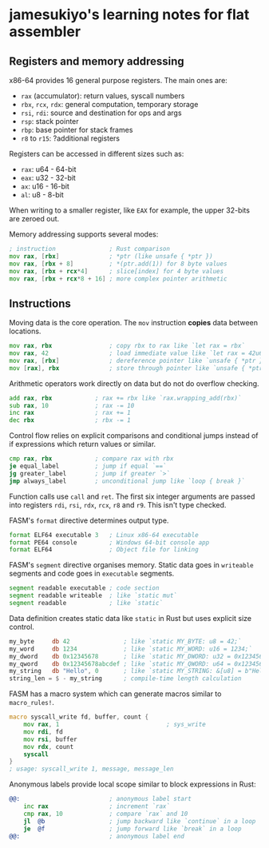 # jamesukiyo's learning notes for flat assembler

## Registers and memory addressing

x86-64 provides 16 general purpose registers. The main ones are:
- `rax` (accumulator):  return values, syscall numbers
- `rbx`, `rcx`, `rdx`:  general computation, temporary storage
- `rsi`, `rdi`:         source and destination for ops and args
- `rsp`:                stack pointer
- `rbp`:                base pointer for stack frames
- `r8` to `r15`:        ?additional registers

Registers can be accessed in different sizes such as:
- `rax`:  u64 - 64-bit
- `eax`:  u32 - 32-bit
- `ax`:   u16 - 16-bit
- `al`:    u8 -  8-bit

When writing to a smaller register, like `EAX` for example, the upper 32-bits 
are zeroed out.

Memory addressing supports several modes:
```asm
; instruction               ; Rust comparison
mov rax, [rbx]              ; *ptr (like unsafe { *ptr })
mov rax, [rbx + 8]          ; *(ptr.add(1)) for 8 byte values
mov rax, [rbx + rcx*4]      ; slice[index] for 4 byte values
mov rax, [rbx + rcx*8 + 16] ; more complex pointer arithmetic
```

## Instructions

Moving data is the core operation. The `mov` instruction **copies** data between
locations.
```asm
mov rax, rbx                ; copy rbx to rax like `let rax = rbx`
mov rax, 42                 ; load immediate value like `let rax = 42u64`
mov rax, [rbx]              ; dereference pointer like `unsafe { *ptr }`
mov [rax], rbx              ; store through pointer like `unsafe { *ptr = val }`
```

Arithmetic operators work directly on data but do not do overflow checking.
```asm
add rax, rbx            ; rax += rbx like `rax.wrapping_add(rbx)`
sub rax, 10             ; rax -= 10
inc rax                 ; rax += 1
dec rbx                 ; rbx -= 1
```

Control flow relies on explicit comparisons and conditional jumps instead of
if expressions which return values or similar.
```asm
cmp rax, rbx            ; compare rax with rbx
je equal_label          ; jump if equal `==`
jg greater_label        ; jump if greater `>`
jmp always_label        ; unconditional jump like `loop { break }`
```

Function calls use `call` and `ret`. The first six integer arguments are passed
into registers `rdi`, `rsi`, `rdx`, `rcx`, `r8` and `r9`. This isn't type
checked.

FASM's `format` directive determines output type.
```asm
format ELF64 executable 3   ; Linux x86-64 executable
format PE64 console         ; Windows 64-bit console app
format ELF64                ; Object file for linking
```

FASM's `segment` directive organises memory. Static data goes in `writeable`
segments and code goes in `executable` segments.
```asm
segment readable executable ; code section
segment readable writeable  ; like `static mut`
segment readable            ; like `static`
```

Data definition creates static data like `static` in Rust but uses explicit size
control.
```asm
my_byte     db 42               ; like `static MY_BYTE: u8 = 42;`
my_word     db 1234             ; like `static MY_WORD: u16 = 1234;`
my_dword    db 0x12345678       ; like `static MY_DWORD: u32 = 0x12345678;`
my_qword    db 0x12345678abcdef ; like `static MY_QWORD: u64 = 0x12345678abcdef;`
my_string   db "Hello", 0       ; like `static MY_STRING: &[u8] = b"Hello\0";`
string_len = $ - my_string      ; compile-time length calculation
```

FASM has a macro system which can generate macros similar to `macro_rules!`.
```asm
macro syscall_write fd, buffer, count {
    mov rax, 1                              ; sys_write
    mov rdi, fd
    mov rsi, buffer
    mov rdx, count
    syscall
}
; usage: syscall_write 1, message, message_len
```

Anonymous labels provide local scope similar to block expressions in Rust:
```asm
@@:                         ; anonymous label start
    inc rax                 ; increment `rax`
    cmp rax, 10             ; compare `rax` and 10
    jl  @b                  ; jump backward like `continue` in a loop
    je  @f                  ; jump forward like `break` in a loop
@@:                         ; anonymous label end
```
